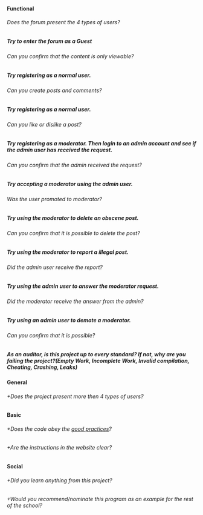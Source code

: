 #### Functional

###### Does the forum present the 4 types of users?

##### Try to enter the forum as a Guest

###### Can you confirm that the content is only viewable?

##### Try registering as a normal user.

###### Can you create posts and comments?

##### Try registering as a normal user.

###### Can you like or dislike a post?

##### Try registering as a moderator. Then login to an admin account and see if the admin user has received the request.

###### Can you confirm that the admin received the request?

##### Try accepting a moderator using the admin user.

###### Was the user promoted to moderator?

##### Try using the moderator to delete an obscene post.

###### Can you confirm that it is possible to delete the post?

##### Try using the moderator to report a illegal post.

###### Did the admin user receive the report?

##### Try using the admin user to answer the moderator request.

###### Did the moderator receive the answer from the admin?

##### Try using an admin user to demote a moderator.

###### Can you confirm that it is possible?

##### As an auditor, is this project up to every standard? If not, why are you failing the project?(Empty Work, Incomplete Work, Invalid compilation, Cheating, Crashing, Leaks)

#### General

###### +Does the project present more then 4 types of users?

#### Basic

###### +Does the code obey the [good practices](../../../good-practices/README.md)?

###### +Are the instructions in the website clear?

#### Social

###### +Did you learn anything from this project?

###### +Would you recommend/nominate this program as an example for the rest of the school?
